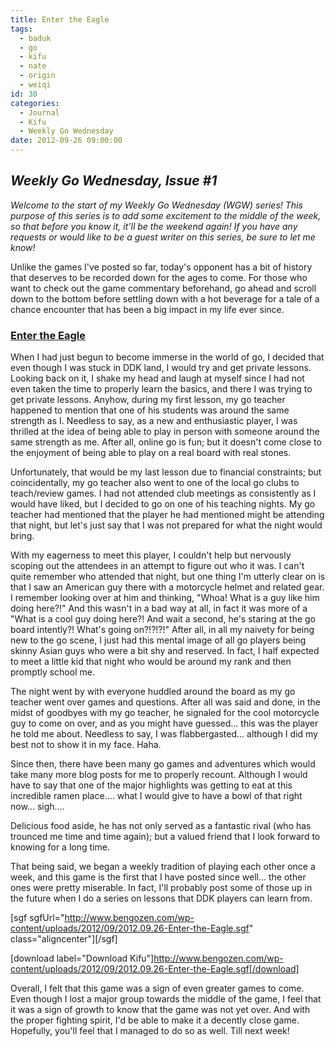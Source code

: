 ```yaml
---
title: Enter the Eagle
tags:
  - baduk
  - go
  - kifu
  - nate
  - origin
  - weiqi
id: 30
categories:
  - Journal
  - Kifu
  - Weekly Go Wednesday
date: 2012-09-26 09:00:00
---
```


## _Weekly Go Wednesday, Issue #1_

_Welcome to the start of my Weekly Go Wednesday (WGW) series! This purpose of this series is to add some excitement to the middle of the week, so that before you know it, it'll be the weekend again! If you have any requests or would like to be a guest writer on this series, be sure to let me know!_

Unlike the games I've posted so far, today's opponent has a bit of history that deserves to be recorded down for the ages to come. For those who want to check out the game commentary beforehand, go ahead and scroll down to the bottom before settling down with a hot beverage for a tale of a chance encounter that has been a big impact in my life ever since.

<!--more-->

### <span style="text-decoration: underline;">**Enter the Eagle**</span>

When I had just begun to become immerse in the world of go, I decided that even though I was stuck in DDK land, I would try and get private lessons. Looking back on it, I shake my head and laugh at myself since I had not even taken the time to properly learn the basics, and there I was trying to get private lessons. Anyhow, during my first lesson, my go teacher happened to mention that one of his students was around the same strength as I. Needless to say, as a new and enthusiastic player, I was thrilled at the idea of being able to play in person with someone around the same strength as me. After all, online go is fun; but it doesn't come close to the enjoyment of being able to play on a real board with real stones.

Unfortunately, that would be my last lesson due to financial constraints; but coincidentally, my go teacher also went to one of the local go clubs to teach/review games. I had not attended club meetings as consistently as I would have liked, but I decided to go on one of his teaching nights. My go teacher had mentioned that the player he had mentioned might be attending that night, but let's just say that I was not prepared for what the night would bring.

With my eagerness to meet this player, I couldn't help but nervously scoping out the attendees in an attempt to figure out who it was. I can't quite remember who attended that night, but one thing I'm utterly clear on is that I saw an American guy there with a motorcycle helmet and related gear. I remember looking over at him and thinking, "Whoa! What is a guy like him doing here?!" And this wasn't in a bad way at all, in fact it was more of a "What is a cool guy doing here?! And wait a second, he's staring at the go board intently?! What's going on?!?!?!" After all, in all my naivety for being new to the go scene, I just had this mental image of all go players being skinny Asian guys who were a bit shy and reserved. In fact, I half expected to meet a little kid that night who would be around my rank and then promptly school me.

The night went by with everyone huddled around the board as my go teacher went over games and questions. After all was said and done, in the midst of goodbyes with my go teacher, he signaled for the cool motorcycle guy to come on over, and as you might have guessed... this was the player he told me about. Needless to say, I was flabbergasted... although I did my best not to show it in my face. Haha.

Since then, there have been many go games and adventures which would take many more blog posts for me to properly recount. Although I would have to say that one of the major highlights was getting to eat at this incredible ramen place.... what I would give to have a bowl of that right now... sigh....

Delicious food aside, he has not only served as a fantastic rival (who has trounced me time and time again); but a valued friend that I look forward to knowing for a long time.

That being said, we began a weekly tradition of playing each other once a week, and this game is the first that I have posted since well... the other ones were pretty miserable. In fact, I'll probably post some of those up in the future when I do a series on lessons that DDK players can learn from.

[sgf sgfUrl="http://www.bengozen.com/wp-content/uploads/2012/09/2012.09.26-Enter-the-Eagle.sgf" class="aligncenter"][/sgf]

[download label="Download Kifu"]http://www.bengozen.com/wp-content/uploads/2012/09/2012.09.26-Enter-the-Eagle.sgf[/download]

Overall, I felt that this game was a sign of even greater games to come. Even though I lost a major group towards the middle of the game, I feel that it was a sign of growth to know that the game was not yet over. And with the proper fighting spirit, I'd be able to make it a decently close game. Hopefully, you'll feel that I managed to do so as well. Till next week!

&nbsp;